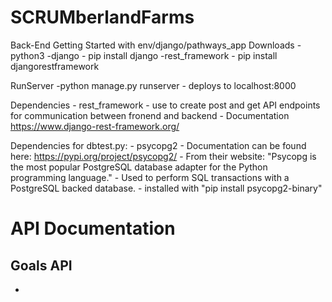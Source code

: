 # SCRUMberlandFarms

Back-End
Getting Started with env/django/pathways_app
Downloads
-python3 
-django - pip install django
-rest_framework - pip install djangorestframework

RunServer
-python manage.py runserver - deploys to localhost:8000

Dependencies
    - rest_framework
        - use to create post and get API endpoints for communication between fronend and backend
        - Documentation https://www.django-rest-framework.org/

Dependencies for dbtest.py:
    - psycopg2
        - Documentation can be found here: https://pypi.org/project/psycopg2/
        - From their website: "Psycopg is the most popular PostgreSQL database adapter for the Python programming language."
        - Used to perform SQL transactions with a PostgreSQL backed database.
        - installed with "pip install psycopg2-binary"













# API Documentation

## Goals API

- 